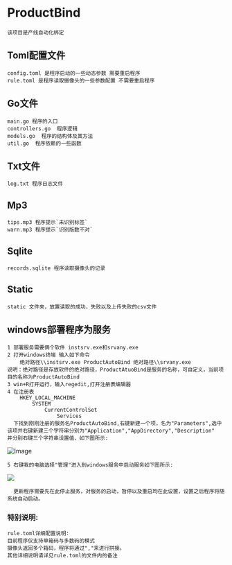 # ProductBind 

    该项目是产线自动化绑定


## Toml配置文件

    config.toml 是程序启动的一些动态参数 需要重启程序
    rule.toml 是程序读取摄像头的一些参数配置 不需要重启程序

## Go文件
     
    main.go 程序的入口 
    controllers.go  程序逻辑
    models.go  程序的结构体及其方法
    util.go  程序依赖的一些函数

## Txt文件 
    
    log.txt 程序日志文件

## Mp3 
    
    tips.mp3 程序提示`未识别标签`
    warn.mp3 程序提示`识别版数不对`

## Sqlite
    
    records.sqlite 程序读取摄像头的记录

## Static 
    
    static 文件夹，放置读取的成功，失败以及上传失败的csv文件
    
    
## windows部署程序为服务 

    1 部署服务需要俩个软件 instsrv.exe和srvany.exe
    2 打开windows终端 输入如下命令
        绝对路径\\instsrv.exe ProductAutoBind 绝对路径\\srvany.exe
    说明：绝对路径是存放软件的绝对路径，ProductAtuoBind是服务的名称，可自定义，当前项目的名称为ProductAutoBind
    3 win+R打开运行，输入regedit,打开注册表编辑器
    4 在注册表 
        HKEY_LOCAL_MACHINE  
            SYSTEM
                CurrentControlSet
                    Services
      下找到刚刚注册的服务名ProductAutoBind,右键新建一个项，名为"Parameters",选中该项并右键新建三个字符串分别为"Application","AppDirectory","Description"
    并分别右键三个字符串设置值，如下图所示:
![Image](https://github.com/TeslaHou/ProductBind/blob/master/iShot2022-03-24%2009.44.35.png?raw=true)
<!-- <img src="./iShot2022-03-24%09.44.35.png"> -->
    
    5 右键我的电脑选择"管理"进入到windows服务中启动服务如下图所示:
<img src="./iShot2022-03-24%09.52.34.png">
      
      更新程序需要先在此停止服务，对服务的启动，暂停以及重启均在此设置，设置之后程序将随系统自动启动。
      

### 特别说明:
    
    rule.toml详细配置说明:
    目前程序仅支持单箱码与多数码的模式
    摄像头返回多个箱码，程序将通过","来进行拼接。
    其他详细说明请详见rule.toml的文件内的备注
    

